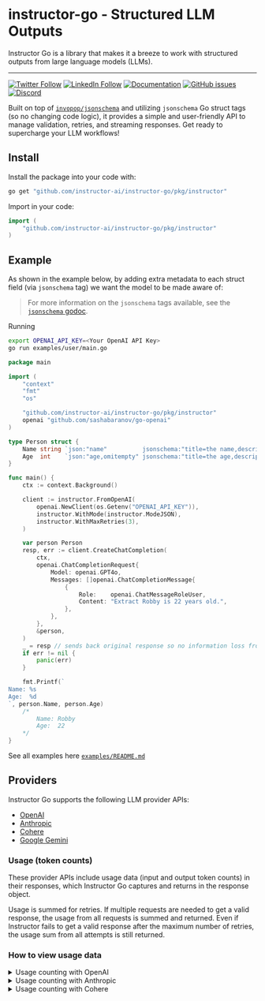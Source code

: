 # instructor-go - Structured LLM Outputs

Instructor Go is a library that makes it a breeze to work with structured outputs from large language models (LLMs).

---

[![Twitter Follow](https://img.shields.io/twitter/follow/jxnlco?style=social)](https://twitter.com/jxnlco)
[![LinkedIn Follow](https://img.shields.io/badge/LinkedIn-0077B5?style=for-the-badge&logo=linkedin&logoColor=white)](https://www.linkedin.com/in/robby-horvath/)
[![Documentation](https://img.shields.io/badge/docs-available-brightgreen)](https://go.useinstructor.com)
[![GitHub issues](https://img.shields.io/github/issues/instructor-ai/instructor-go.svg)](https://github.com/instructor-ai/instructor-go/issues)
[![Discord](https://img.shields.io/discord/1192334452110659664?label=discord)](https://discord.gg/UD9GPjbs8c)

Built on top of [`invopop/jsonschema`](https://github.com/invopop/jsonschema) and utilizing `jsonschema` Go struct tags (so no changing code logic), it provides a simple and user-friendly API to manage validation, retries, and streaming responses. Get ready to supercharge your LLM workflows!

## Install

Install the package into your code with:

```bash
go get "github.com/instructor-ai/instructor-go/pkg/instructor"
```

Import in your code:

```go
import (
	"github.com/instructor-ai/instructor-go/pkg/instructor"
)
```

## Example

As shown in the example below, by adding extra metadata to each struct field (via `jsonschema` tag) we want the model to be made aware of:

> For more information on the `jsonschema` tags available, see the [`jsonschema` godoc](https://pkg.go.dev/github.com/invopop/jsonschema?utm_source=godoc).

Running

```bash
export OPENAI_API_KEY=<Your OpenAI API Key>
go run examples/user/main.go
```

```go
package main

import (
	"context"
	"fmt"
	"os"

	"github.com/instructor-ai/instructor-go/pkg/instructor"
	openai "github.com/sashabaranov/go-openai"
)

type Person struct {
	Name string `json:"name"          jsonschema:"title=the name,description=The name of the person,example=joe,example=lucy"`
	Age  int    `json:"age,omitempty" jsonschema:"title=the age,description=The age of the person,example=25,example=67"`
}

func main() {
	ctx := context.Background()

	client := instructor.FromOpenAI(
		openai.NewClient(os.Getenv("OPENAI_API_KEY")),
		instructor.WithMode(instructor.ModeJSON),
		instructor.WithMaxRetries(3),
	)

	var person Person
	resp, err := client.CreateChatCompletion(
		ctx,
		openai.ChatCompletionRequest{
			Model: openai.GPT4o,
			Messages: []openai.ChatCompletionMessage{
				{
					Role:    openai.ChatMessageRoleUser,
					Content: "Extract Robby is 22 years old.",
				},
			},
		},
		&person,
	)
	_ = resp // sends back original response so no information loss from original API
	if err != nil {
		panic(err)
	}

	fmt.Printf(`
Name: %s
Age:  %d
`, person.Name, person.Age)
	/*
		Name: Robby
		Age:  22
	*/
}
```

See all examples here [`examples/README.md`](examples/README.md)

## Providers

Instructor Go supports the following LLM provider APIs:
- [OpenAI](https://github.com/sashabaranov/go-openai)
- [Anthropic](https://github.com/liushuangls/go-anthropic)
- [Cohere](github.com/cohere-ai/cohere-go)
- [Google Gemini](github.com/googleapis/go-genai)

### Usage (token counts)

These provider APIs include usage data (input and output token counts) in their responses, which Instructor Go captures and returns in the response object.

Usage is summed for retries. If multiple requests are needed to get a valid response, the usage from all requests is summed and returned. Even if Instructor fails to get a valid response after the maximum number of retries, the usage sum from all attempts is still returned.

### How to view usage data

<details>
<summary>Usage counting with OpenAI</summary>

```go
resp, err := client.CreateChatCompletion(
    ctx,
    openai.ChatCompletionRequest{
        Model: openai.GPT4o,
        Messages: []openai.ChatCompletionMessage{
            {
                Role:    openai.ChatMessageRoleUser,
                Content: "Extract Robby is 22 years old.",
            },
        },
    },
    &person,
)

fmt.Printf("Input tokens: %d\n", resp.Usage.PromptTokens)
fmt.Printf("Output tokens: %d\n", resp.Usage.CompletionTokens)
fmt.Printf("Total tokens: %d\n", resp.Usage.TotalTokens)
```

</details>

<details>
<summary>Usage counting with Anthropic</summary>

```go
resp, err := client.CreateMessages(
    ctx,
    anthropic.MessagesRequest{
        Model: anthropic.ModelClaude3Haiku20240307,
        Messages: []anthropic.Message{
            anthropic.NewUserTextMessage("Classify the following support ticket: My account is locked and I can't access my billing info."),
        },
		MaxTokens: 500,
    },
    &prediction,
)

fmt.Printf("Input tokens: %d\n", resp.Usage.InputTokens)
fmt.Printf("Output tokens: %d\n", resp.Usage.OutputTokens)
```

</details>

<details>
<summary>Usage counting with Cohere</summary>

```go
resp, err := client.Chat(
    ctx,
    &cohere.ChatRequest{
        Model: "command-r-plus",
        Message: "Tell me about the history of artificial intelligence up to year 2000",
        MaxTokens: 2500,
    },
    &historicalFact,
)

fmt.Printf("Input tokens: %d\n", int(*resp.Meta.Tokens.InputTokens))
fmt.Printf("Output tokens: %d\n", int(*resp.Meta.Tokens.OutputTokens))
```

</details>